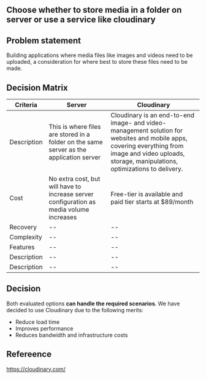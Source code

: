 ## Choose whether to store media in a folder on server or use a service like cloudinary

## Problem statement
Building applications where media files like images and videos need to be uploaded, a consideration for where best to store these files need to be made.

## Decision Matrix
|Criteria|Server|Cloudinary|
|---|---|---|
|Description|This is where files are stored in a folder on the same server as the application server|Cloudinary is an end-to-end image- and video-management solution for websites and mobile apps, covering everything from image and video uploads, storage, manipulations, optimizations to delivery.|
|Cost|No extra cost, but will have to increase server configuration as media volume increases|Free-tier is available and paid tier starts at $89/month|
|Recovery|--|--|
|Complexity|--|--|
|Features|--|--|
|Description|--|--|
|Description|--|--|

## Decision

Both evaluated options __can handle the required scenarios__. We have decided to use Cloudinary due to the following merits:
* Reduce load time
* Improves performance
* Reduces bandwidth and infrastructure costs

## Refereence
https://cloudinary.com/
